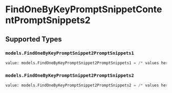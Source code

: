 # FindOneByKeyPromptSnippetContentPromptSnippets2


## Supported Types

### `models.FindOneByKeyPromptSnippet2PromptSnippets1`

```python
value: models.FindOneByKeyPromptSnippet2PromptSnippets1 = /* values here */
```

### `models.FindOneByKeyPromptSnippet2PromptSnippets2`

```python
value: models.FindOneByKeyPromptSnippet2PromptSnippets2 = /* values here */
```

